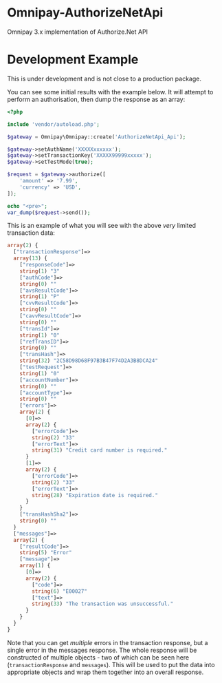 
# Omnipay-AuthorizeNetApi

Omnipay 3.x implementation of Authorize.Net API

# Development Example

This is under development and is not close to a production package.

You can see some initial results with the example below.
It will attempt to perform an authorisation, then dump the response as an array:

```php
<?php

include 'vendor/autoload.php';

$gateway = Omnipay\Omnipay::create('AuthorizeNetApi_Api');

$gateway->setAuthName('XXXXXxxxxxx');
$gateway->setTransactionKey('XXXXX99999xxxxx');
$gateway->setTestMode(true);

$request = $gateway->authorize([
    'amount' => '7.99',
    'currency' => 'USD',
]);

echo "<pre>";
var_dump($request->send());
```

This is an example of what you will see with the above *very* limited transaction data:

```php
array(2) {
  ["transactionResponse"]=>
  array(13) {
    ["responseCode"]=>
    string(1) "3"
    ["authCode"]=>
    string(0) ""
    ["avsResultCode"]=>
    string(1) "P"
    ["cvvResultCode"]=>
    string(0) ""
    ["cavvResultCode"]=>
    string(0) ""
    ["transId"]=>
    string(1) "0"
    ["refTransID"]=>
    string(0) ""
    ["transHash"]=>
    string(32) "2C58D98D68F97B3B47F74D2A3B8DCA24"
    ["testRequest"]=>
    string(1) "0"
    ["accountNumber"]=>
    string(0) ""
    ["accountType"]=>
    string(0) ""
    ["errors"]=>
    array(2) {
      [0]=>
      array(2) {
        ["errorCode"]=>
        string(2) "33"
        ["errorText"]=>
        string(31) "Credit card number is required."
      }
      [1]=>
      array(2) {
        ["errorCode"]=>
        string(2) "33"
        ["errorText"]=>
        string(28) "Expiration date is required."
      }
    }
    ["transHashSha2"]=>
    string(0) ""
  }
  ["messages"]=>
  array(2) {
    ["resultCode"]=>
    string(5) "Error"
    ["message"]=>
    array(1) {
      [0]=>
      array(2) {
        ["code"]=>
        string(6) "E00027"
        ["text"]=>
        string(33) "The transaction was unsuccessful."
      }
    }
  }
}
```

Note that you can get *multiple* errors in the transaction response,
but a single error in the messages response.
The whole response will be constructed of multiple objects - two of which can be
seen here (`transactionResponse` and `messages`). This will be used to put the
data into appropriate objects and wrap them together into an overall response.

